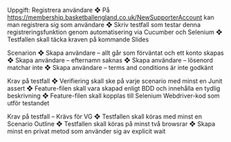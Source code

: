 Uppgift:
Registrera användare 
❖ På https://membership.basketballengland.co.uk/NewSupporterAccount kan man registrera sig som användare 
❖ Skriv testfall som testar denna registreringsfunktion genom automatisering via Cucumber och Selenium 
❖ Testfallen skall täcka kraven på kommande Slides 

Scenarion 
❖ Skapa användare – allt går som förväntat och ett konto skapas 
❖ Skapa användare – efternamn saknas 
❖ Skapa användare – lösenord matchar inte 
❖ Skapa användare – terms and conditions är inte godkänt 

Krav på testfall 
❖ Verifiering skall ske på varje scenario med minst en Junit assert 
❖ Feature-filen skall vara skapad enligt BDD och innehålla en tydlig beskrivning 
❖ Feature-filen skall kopplas till Selenium Webdriver-kod som utför testandet 

Krav på testfall – Krävs för VG 
❖ Testfallen skall köras med minst en Scenario Outline 
❖ Testfallen skall köras på minst två browsrar 
❖ Skapa minst en privat metod som använder sig av explicit wait 
